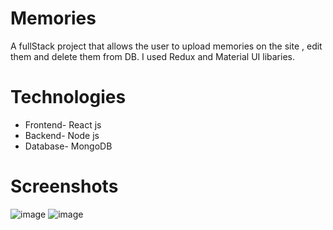 # Memories

A fullStack project that allows the user to upload memories on the site , edit them and delete them from DB.
I used Redux and Material UI libaries.

# Technologies
<ul>
  <li>Frontend- React js</li>
  <li>Backend- Node js</li>
  <li>Database- MongoDB</li>
</ul>

# Screenshots
![image](https://user-images.githubusercontent.com/94290807/195613347-345cfb17-5f85-42ee-b20f-094133fc57c1.png)
![image](https://user-images.githubusercontent.com/94290807/195614106-3b2c5447-a819-430c-969b-fa7efef3783a.png)
